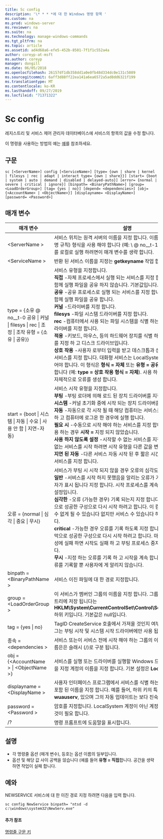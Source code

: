 ```yaml
---
title: Sc config
description: '\* * * *에 대 한 Windows 명령 항목 '
ms.custom: na
ms.prod: windows-server
ms.reviewer: na
ms.suite: na
ms.technology: manage-windows-commands
ms.tgt_pltfrm: na
ms.topic: article
ms.assetid: ad4d68a6-efe5-452b-8501-7f1f1c552a4a
author: coreyp-at-msft
ms.author: coreyp
manager: dongill
ms.date: 06/05/2018
ms.openlocfilehash: 26157df1db358dd1a0e0fb48d334dc0e131c5089
ms.sourcegitcommit: 6aff3d88ff22ea141a6ea6572a5ad8dd6321f199
ms.translationtype: MT
ms.contentlocale: ko-KR
ms.lasthandoff: 09/27/2019
ms.locfileid: "71371322"
---
```

# <a name="sc-config"></a>Sc config



레지스트리 및 서비스 제어 관리자 데이터베이스에 서비스의 항목의 값을 수정 합니다.

이 명령을 사용하는 방법의 예는 [예](#BKMK_examples)를 참조하세요.

## <a name="syntax"></a>구문

```
sc [<ServerName>] config [<ServiceName>] [type= {own | share | kernel | filesys | rec | adapt | interact type= {own | share}}] [start= {boot | system | auto | demand | disabled | delayed-auto}] [error= {normal | severe | critical | ignore}] [binpath= <BinaryPathName>] [group= <LoadOrderGroup>] [tag= {yes | no}] [depend= <dependencies>] [obj= {<AccountName> | <ObjectName>}] [displayname= <DisplayName>] [password= <Password>]
```

## <a name="parameters"></a>매개 변수

|매개 변수|설명|
|---------|-----------|
|\<ServerName >|서비스 위치는 원격 서버의 이름을 지정 합니다. 이름에는 UNC (범용 명명 규칙) 형식을 사용 해야 합니다 (예: \\ @ no__t-1myserver). SC.exe를 로컬로 실행 하려면이 매개 변수를 생략 합니다.|
|\<ServiceName >|반환 된 서비스 이름을 지정는 **getkeyname** 작업 합니다.|
|type = {소유 @ no__t-0 공유 \| 커널 \| filesys \| rec \| 조정 \| 조작 유형 = {소유 \| 공유}} | 서비스 유형을 지정합니다.</br>**직접** -자체 프로세스에서 실행 되는 서비스를 지정 합니다. 다른 서비스와 함께 실행 파일을 공유 하지 않습니다. 기본값입니다.</br>**공유** -공유 프로세스로 실행 되는 서비스를 지정 합니다. 다른 서비스와 함께 실행 파일을 공유 합니다.</br>**커널** -드라이버를 지정 합니다.</br>**filesys** -파일 시스템 드라이버를 지정 합니다.</br>**rec** -컴퓨터에서 사용 되는 파일 시스템을 식별 하는 파일 시스템 인식 드라이버를 지정 합니다.</br>**적응** -키보드, 마우스, 등의 하드웨어 장치를 식별 하는 어댑터 드라이버를 지정 하 고 디스크 드라이브입니다.</br>**상호 작용** -사용자 로부터 입력을 받고 데스크톱과 상호 작용할 수 있는 서비스를 지정 합니다. 대화형 서비스는 LocalSystem 계정에서 실행 되어야 합니다. 이 형식은 **형식 = 자체** 또는 **유형 = 공유** 와 함께 사용 해야 합니다 (예: **type = 상호 작용** **형식 = 자체**). 사용 하 여 **유형 = 상호 작용** 자체적으로 오류를 생성 합니다.|
|start = {boot \| 시스템 \| 자동 \| 수요 \| 사용 안 함 \| 지연-자동}|서비스 시작 유형을 지정합니다.</br>**부팅** -부팅 로더에 의해 로드 된 장치 드라이버를 지정 합니다.</br>**시스템** -커널 초기화 중에 시작 되는 장치 드라이버를 지정 합니다.</br>**자동** -자동으로 각 시작 될 때 해당 컴퓨터는 서비스를 다시 시작을 지정 하 고 컴퓨터에 로그온 한 경우에 실행 합니다.</br>**필요 시** -수동으로 시작 해야 하는 서비스를 지정 합니다. 이 기본값을 사용 하는 경우 **시작 =** 지정 되지 않았습니다.</br>**사용 하지 않도록 설정** -시작할 수 없는 서비스를 지정 합니다. 사용할 수 없는 서비스를 시작 하려면 시작 유형을 다른 값을 변경 합니다.</br>**지연 된 자동** -다른 서비스 자동 시작 된 후 짧은 시간 자동으로 시작 되는 서비스를 지정 합니다.|
|오류 = {normal \| 심각 \| 중요 \| 무시}|서비스가 부팅 시 시작 되지 않을 경우 오류의 심각도 지정 합니다.</br>**일반** -서비스를 시작 하지 못했음을 알리는 오류가 기록 되 고 메시지 상자가 표시 됩니다 지정 합니다. 시작 프로세스를 계속 합니다. 이것이 기본 설정입니다.</br>**심각한** -오류 (가능한 경우) 기록 되는지 지정 합니다. 컴퓨터가는 마지막으로 성공한 구성으로 다시 시작 하려고 합니다. 이 컴퓨터를 다시 시작할 수 없게 될 수 있습니다 없지만 서비스 수 있습니다 하지 실행할 수 있습니다.</br>**critical** -가능한 경우 오류를 기록 하도록 지정 합니다. 컴퓨터가는 마지막으로 성공한 구성으로 다시 시작 하려고 합니다. 마지막으로 성공한 구성에 실패 하면 시작도 실패 하 고 부팅 프로세스 중지 오류를 중단 합니다.</br>**무시** -지정 하는 오류를 기록 하 고 시작을 계속 합니다. 이벤트 로그에 오류를 기록할 뿐 사용자에 게 알리지 않습니다.|
|binpath = \<BinaryPathName >|서비스 이진 파일에 대 한 경로 지정합니다.|
|group = \<LoadOrderGroup >|이 서비스가 멤버인 그룹의 이름을 지정 합니다. 그룹의 목록에는 레지스트리에 저장 됩니다는 **HKLM\System\CurrentControlSet\Control\ServiceGroupOrder** 하위 키입니다. 기본값은 null입니다.|
|tag = {yes \| no}|TagID CreateService 호출에서 가져올 것인지 여부를 지정 합니다. 태그는 부팅 시작 및 시스템 시작 드라이버에만 사용 됩니다.|
|종속 = \<dependencies >|서비스 또는이 서비스 전에 시작 해야 하는 그룹의 이름을 지정 합니다. 이름은은 슬래시 (/)로 구분 됩니다.|
|obj = {\<AccountName > \| \<ObjectName >}|서비스를 실행 또는 드라이버를 실행할 Windows 드라이버 개체의 이름을 지정 계정의 이름을 지정 합니다. 기본 설정은 **LocalSystem**합니다.|
|displayname = \<DisplayName >|사용자 인터페이스 프로그램에서 서비스를 식별 하는 것에 대 한 설명이 포함 된 이름을 지정 합니다. 예를 들어, 하위 키의 특정 한 서비스 이름은 **wuauserv**, 있으며 그의 자동 업데이트는 보다 친숙 한 표시 이름입니다.|
|password = \<Password >|암호를 지정합니다. LocalSystem 계정이 아닌 계정을 사용 하는 경우 이것이 필요 합니다.|
|/?|명령 프롬프트에 도움말을 표시합니다.|

## <a name="remarks"></a>설명

-   각 명령줄 옵션 (매개 변수), 등호는 옵션 이름의 일부입니다.
-   옵션 및 해당 값 사이 공백을 않습니다 (예를 들어 **유형 = 직접**합니다. 공간을 생략 하면 작업이 실패 합니다.

## <a name="BKMK_examples"></a>예와

NEWSERVICE 서비스에 대 한 이진 경로 지정 하려면 다음을 입력 합니다.
```
sc config NewService binpath= "ntsd -d c:\windows\system32\NewServ.exe"
```

#### <a name="additional-references"></a>추가 참조

[명령줄 구문 키](command-line-syntax-key.md)